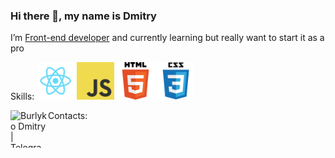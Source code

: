 ### Hi there 👋, my name is Dmitry
I’m [Front-end developer](https://sites.google.com/view/burlykodmitry/%D0%B3%D0%BB%D0%B0%D0%B2%D0%BD%D0%B0%D1%8F-%D1%81%D1%82%D1%80%D0%B0%D0%BD%D0%B8%D1%86%D0%B0) and currently learning but really want to start it as a pro

Skills:
<code><img height="60" src="https://raw.githubusercontent.com/github/explore/80688e429a7d4ef2fca1e82350fe8e3517d3494d/topics/react/react.png"></code>
<code><img height="60" src="https://raw.githubusercontent.com/github/explore/80688e429a7d4ef2fca1e82350fe8e3517d3494d/topics/javascript/javascript.png"></code>
<code><img height="60" src="https://raw.githubusercontent.com/github/explore/80688e429a7d4ef2fca1e82350fe8e3517d3494d/topics/html/html.png"></code>
<code><img height="60" src="https://raw.githubusercontent.com/github/explore/80688e429a7d4ef2fca1e82350fe8e3517d3494d/topics/css/css.png"></code>

Contacts:
<a href="https://t.me/Dmitry_web">
 <img align="left" alt="Burlyko Dmitry | Telegram"  height="60" width="60" src="https://e7.pngegg.com/pngimages/32/447/png-clipart-computer-icons-telegram-business-partnership-telegram-icon-blue-angle.png" /></a>
